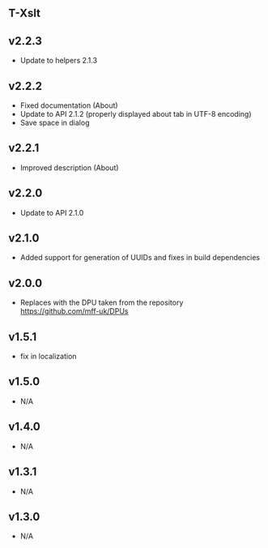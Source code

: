 T-Xslt
----------

v2.2.3
---
* Update to helpers 2.1.3

v2.2.2
---
* Fixed documentation (About)
* Update to API 2.1.2 (properly displayed about tab in UTF-8 encoding)
* Save space in dialog

v2.2.1
---
* Improved description (About)

v2.2.0
---
* Update to API 2.1.0

v2.1.0
---
* Added support for generation of UUIDs and fixes in build dependencies

v2.0.0
---
* Replaces with the DPU taken from the repository https://github.com/mff-uk/DPUs

v1.5.1
---
* fix in localization

v1.5.0
---
* N/A

v1.4.0
---
* N/A

v1.3.1
---
* N/A

v1.3.0
---
* N/A
